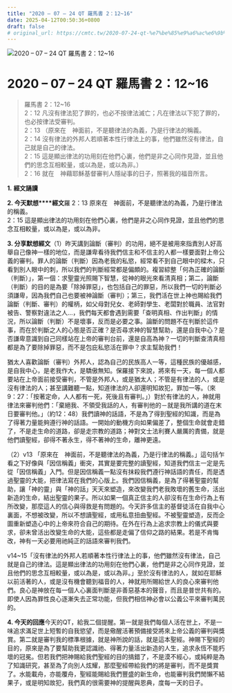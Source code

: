 ```yaml
---
title: "2020 – 07 – 24 QT 羅馬書 2：12~16"
date: 2025-04-12T00:50:36+0800
draft: false
# original_url: https://cmtc.tw/2020-07-24-qt-%e7%be%85%e9%a6%ac%e6%9b%b8-2%ef%bc%9a1216
---
```


![2020 – 07 – 24 QT 羅馬書 2：12~16](/images/qt.jpg   "2020 – 07 – 24 QT 羅馬書 2：12~16")

# 2020 – 07 – 24 QT 羅馬書 2：12~16

> 羅馬書 2：12~16  
> 2：12 凡沒有律法犯了罪的，也必不按律法滅亡；凡在律法以下犯了罪的，也必按律法受審判。  
> 2：13 （原來在　神面前，不是聽律法的為義，乃是行律法的稱義。  
> 2：14 沒有律法的外邦人若順著本性行律法上的事，他們雖然沒有律法，自己就是自己的律法。  
> 2：15 這是顯出律法的功用刻在他們心裏，他們是非之心同作見證，並且他們的思念互相較量，或以為是，或以為非。）  
> 2：16 就在　神藉耶穌基督審判人隱祕事的日子，照著我的福音所言。

**1.** **經文誦讀**

**2. 今天默想****經文**羅 2：13 原來在　神面前，不是聽律法的為義，乃是行律法的稱義。  
2：15 這是顯出律法的功用刻在他們心裏，他們是非之心同作見證，並且他們的思念互相較量，或以為是，或以為非。

**3. 分享默想經文**（1）昨天講到論斷（審判）的功用，絕不是被用來指責別人好高舉自己像神一樣的地位，而是謙卑看待我們信主和不信主的人都一樣要面對上帝公義的審判。罪人的論斷（判斷）因為老我的私慾，經常看不到自己眼中的樑木，只看到別人眼中的刺，所以我們的判斷經常都是偏頗的。複習綜整「何為正確的論斷（判斷）」，第一個：求聖靈光照賜下智慧，從神的眼光來看清真相；第二，論斷（判斷）的目的是為要「除掉罪惡」，也包括自己的罪惡，所以我們一切的判斷必須謙卑，因為我們自己也要被神論斷（審判）；第三，我們活在世上神也賜給我們論斷（判斷、審判）的權柄，如父母對兒女、老師對學生、老闆對於職員、法官對被告、警察對違法之人…，我們每天都會遇到需要「查明真相、作出判斷」的情況，所以論斷（判斷）不是壞事，反而是必要之事。論斷的問題不在判斷於這件事，而在於判斷之人的心態是否正確？是否尋求神的智慧幫助，還是自我中心？是否謙卑意識到自己同樣站在上帝的審判台前，還是自高為神？一切的判斷查清真相都是為了要除掉罪惡，而不是包庇私慾活在罪中？求主幫助我們！

猶太人喜歡論斷（審判）外邦人，認為自己的民族高人一等，這種民族的優越感，是自我中心，是老我作大，是驕傲無知。保羅接下來說，將來有一天，每一個人都要站在上帝面前接受審判，不管是外邦人，或是猶太人；不管是有律法的人，或是沒有律法的人；甚至講難聽一點，知道律法的人卻還明知故犯，罪加一等。（來9：27：「按著定命，人人都有一死，死後且有審判。」）對於有律法的人，神就用律法來審判他們：「棄絕我、不領受我話的人，有審判他的－就是我所講的道在末日要審判他。」（約12：48）我們讀神的話語，不是為了得到聖經的知識，而是為了得著力量能夠遵行神的話語。一開始的動機方向如果偏差了，整個生命就會走錯了，不是走生命的道路，卻是走宗教的道路；神對文士法利賽人嚴厲的責備，就是他們讀聖經，卻得不著永生，得不著神的生命，離神更遠。

（2）v13 「原來在　神面前，不是聽律法的為義，乃是行律法的稱義。」這句括乍看之下好像與「因信稱義」衝突，其實是要完整的讀聖經，知道我們信主一定是先從「因信稱義」入門。但是因信稱義一點沒有抹殺我們遵行神話語的責任，而是透過聖靈的大能，把律法寫在我們的心版上。我們因信稱義，是為了得著聖靈的幫助，讓「神的靈」與「神的話」天天來塑造，來改變我們老我敗壞的舊生命，活出新造的生命，結出聖靈的果子。所以如果一個真正信主的人卻沒有在生命行為上有所改變，那麼這人的信心與得救是有問題的。今天許多信主的基督徒活在自我中心裏面，不想被改變，所以不想讀聖經，或用私意扭曲聖經。不被聖靈塑造，反而企圖重新塑造心中的上帝來符合自己的期待。在外在行為上追求宗教上的儀式與要求，卻未曾活出改變生命的大能，這些都是走偏了信仰之路的結果。若是不肯悔改，神有一天必要用祂純正的話語來審判我們。

v14~15「沒有律法的外邦人若順著本性行律法上的事，他們雖然沒有律法，自己就是自己的律法。這是顯出律法的功用刻在他們心裏，他們是非之心同作見證，並且他們的思念互相較量，或以為是，或以為非。」至於沒有律法的人，就如在耶穌以前活著的人，或是沒有機會聽到福音的人，神就用所賜給世人的良心來審判他們。良心是神放在每一個人心裏面判斷是非善惡基本的聲音，而且是普世共有的。即使人因為罪性良心逐漸失去正常功能，但我們相信神必會以公義公平來審判萬民的。

**4. 今天的回應**今天的QT，給我二個提醒。第一就是我們每個人活在世上，不是一味追求滿足世上短暫的自我慾望，而是儆醒活著預備接受將來上帝公義的審判與獎賞。第二就是審判我的標準根據，就是神所說的話，就是這本聖經。神賜下聖經的目的，原來是為了要幫助我更認識祂、得著力量活出新造的人生，追求永恆不能朽壞的冠冕。但若我們把神賜給我們聖經的目的搞錯了，不是漠不經心，或純粹是為了知識研究，甚至為了向別人炫耀，那麼聖經帶給我們的將是審判，而不是獎賞了。水能載舟，亦能覆舟，聖經能賜給我們豐盛的新生命，也能審判我們閒懶不結果子，或是明知故犯，我們真的很需要神的提醒與恩典，度每一天的日子。